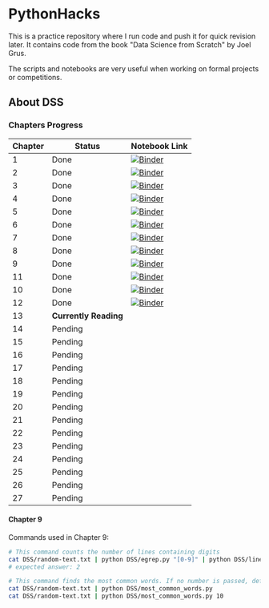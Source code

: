 # PythonHacks

This is a practice repository where I run code and push it for quick revision later. It contains code from the book "Data Science from Scratch" by Joel Grus.

The scripts and notebooks are very useful when working on formal projects or competitions.

## About DSS
### Chapters Progress

| Chapter | Status                | Notebook Link                                  |
|---------|-----------------------|------------------------------------------------|
| 1       | Done                  | [![Binder](https://mybinder.org/badge_logo.svg)](https://mybinder.org/v2/gh/yourusername/PythonHacks/master?filepath=path/to/Notebook1.ipynb) |
| 2       | Done                  | [![Binder](https://mybinder.org/badge_logo.svg)](https://mybinder.org/v2/gh/yourusername/PythonHacks/master?filepath=path/to/Notebook2.ipynb) |
| 3       | Done                  | [![Binder](https://mybinder.org/badge_logo.svg)](https://mybinder.org/v2/gh/yourusername/PythonHacks/master?filepath=path/to/Notebook3.ipynb) |
| 4       | Done                  | [![Binder](https://mybinder.org/badge_logo.svg)](https://mybinder.org/v2/gh/yourusername/PythonHacks/master?filepath=path/to/Notebook4.ipynb) |
| 5       | Done                  | [![Binder](https://mybinder.org/badge_logo.svg)](https://mybinder.org/v2/gh/yourusername/PythonHacks/master?filepath=path/to/Notebook5.ipynb) |
| 6       | Done                  | [![Binder](https://mybinder.org/badge_logo.svg)](https://mybinder.org/v2/gh/yourusername/PythonHacks/master?filepath=path/to/Notebook6.ipynb) |
| 7       | Done                  | [![Binder](https://mybinder.org/badge_logo.svg)](https://mybinder.org/v2/gh/yourusername/PythonHacks/master?filepath=path/to/Notebook7.ipynb) |
| 8       | Done                  | [![Binder](https://mybinder.org/badge_logo.svg)](https://mybinder.org/v2/gh/yourusername/PythonHacks/master?filepath=path/to/Notebook8.ipynb) |
| 9       | Done                  | [![Binder](https://mybinder.org/badge_logo.svg)](https://mybinder.org/v2/gh/yourusername/PythonHacks/master?filepath=path/to/Notebook9.ipynb) |
| 11      | Done                  | [![Binder](https://mybinder.org/badge_logo.svg)](https://github.com/nikhilsingh13/PythonHacks/blob/main/notebooks/DSS_10_working_data.ipynb) |
| 10      | Done                  | [![Binder](https://mybinder.org/badge_logo.svg)](https://github.com/nikhilsingh13/PythonHacks/blob/main/notebooks/DSS_11_ml.ipynb) |
| 12      | Done                  | [![Binder](https://mybinder.org/badge_logo.svg)](https://github.com/nikhilsingh13/PythonHacks/blob/main/notebooks/DSS_12_knn.ipynb) |
| 13      | **Currently Reading** |                                                |
| 14      | Pending               |                                                |
| 15      | Pending               |                                                |
| 16      | Pending               |                                                |
| 17      | Pending               |                                                |
| 18      | Pending               |                                                |
| 19      | Pending               |                                                |
| 20      | Pending               |                                                |
| 21      | Pending               |                                                |
| 22      | Pending               |                                                |
| 23      | Pending               |                                                |
| 24      | Pending               |                                                |
| 25      | Pending               |                                                |
| 26      | Pending               |                                                |
| 27      | Pending               |                                                |

#### Chapter 9
Commands used in Chapter 9:

```bash
# This command counts the number of lines containing digits
cat DSS/random-text.txt | python DSS/egrep.py "[0-9]" | python DSS/line_count.py
# expected answer: 2

# This command finds the most common words. If no number is passed, default to 5 words.
cat DSS/random-text.txt | python DSS/most_common_words.py
cat DSS/random-text.txt | python DSS/most_common_words.py 10
```
